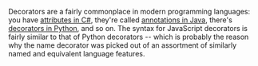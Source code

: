 Decorators are a fairly commonplace in modern programming languages: you have [attributes in C#][attr-csharp], they're called [annotations in Java][annot-java], there's [decorators in Python][deco-python], and so on. The syntax for JavaScript decorators is fairly similar to that of Python decorators -- which is probably the reason why the name decorator was picked out of an assortment of similarly named and equivalent language features.

[attr-csharp]: https://msdn.microsoft.com/en-us/library/z0w1kczw.aspx "Attributes (C# and Visual Basic)"
[annot-java]: https://docs.oracle.com/javase/tutorial/java/annotations/basics.html "Learning Java Annotations"
[deco-python]: http://simeonfranklin.com/blog/2012/jul/1/python-decorators-in-12-steps/ "Understanding Python Decorators in 12 Steps"

